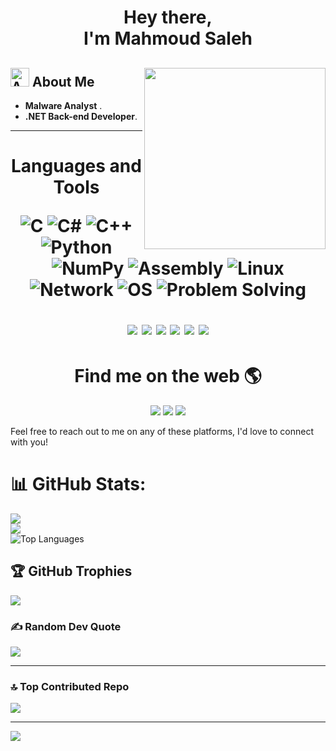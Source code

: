 <link href="/assets/styles.css" rel="stylesheet"></link>
<h1 align="center"> Hey there,<br> I'm Mahmoud Saleh</h1> 


## <img src="https://img.icons8.com/fluency-systems-filled/48/000000/guest-male.png" width="30" alt="About me"/> About Me <img src="https://user-images.githubusercontent.com/42123683/231849768-a31086d4-f584-4e52-b7c6-d5d7f5209ffa.gif" width="290" align="right">
* **Malware Analyst** .
* **.NET Back-end Developer**.


----


<h1 align="center"> Languages and Tools  </h>

![C](https://img.shields.io/badge/-C-A8B9CC?style=flat-square&logo=c&logoColor=white)
![C#](https://img.shields.io/badge/c%23-%23239120.svg?style=flat&logo=csharp&logoColor=white)
![C++](https://img.shields.io/badge/c++-%2300599C.svg?style=flat&logo=c%2B%2B&logoColor=white)
![Python](https://img.shields.io/badge/-Python-3776AB?style=flat-square&logo=python&logoColor=white)
![NumPy](https://img.shields.io/badge/numpy-%23013243.svg?style=flat&logo=numpy&logoColor=white)
![Assembly](https://img.shields.io/badge/-Assembly-808080?style=flat-square&logo=assembly&logoColor=white)
![Linux](https://img.shields.io/badge/-Linux-FCC624?style=flat-square&logo=linux&logoColor=black)
![Network](https://img.shields.io/badge/-Network-0078D7?style=flat-square&logo=cisco&logoColor=white)
![OS](https://img.shields.io/badge/-Operating%20Systems-0078D7?style=flat-square&logo=windows&logoColor=white)
![Problem Solving](https://img.shields.io/badge/-Problem%20Solving-4d4d4d?style=flat-square)
<p align="center">
  <img src="https://img.shields.io/badge/-IDA%20Pro-030303?style=flat-square&logo=ida-pro&logoColor=white" />
  <img src="https://img.shields.io/badge/-Wireshark-1679A7?style=flat-square&logo=wireshark&logoColor=white" />
  <img src="https://img.shields.io/badge/-Vm%20Box-183A61?style=flat-square&logo=virtualbox&logoColor=white" />
  <img src="https://img.shields.io/badge/-Detected%20easy-2980B9?style=flat-square&logoColor=white" />
  <img src="https://img.shields.io/badge/-Procmon-9B59B6?style=flat-square&logoColor=white" />
  <img src="https://img.shields.io/badge/-PE%20View-FFA07A?style=flat-square&logoColor=white" />
</p>


<h1 align="center"> Find me on the web 🌎 </h1>

<p align="center">
  <a href="www.linkedin.com/in/mahmoud-saleh-521396375"><img src="https://img.shields.io/badge/-LinkedIn-0077B5?style=flat-square&logo=linkedin&logoColor=white" /></a>
  <a href="https://www.facebook.com/profile.php?id=100007690595152"><img src="https://img.shields.io/badge/-Facebook-1877F2?style=flat-square&logo=facebook&logoColor=white" /></a>
  <a href="mailto:masabnormal@gmail.com"><img src="https://img.shields.io/badge/-Gmail-D14836?style=flat-square&logo=gmail&logoColor=white" /></a>

</p>
Feel free to reach out to me on any of these platforms, I'd love to connect with you!

# 📊 GitHub Stats:
![](https://github-readme-stats.vercel.app/api?username=A8N0RMAL&theme=radical&hide_border=true&include_all_commits=false&count_private=false)<br/>
![](https://github-readme-streak-stats.herokuapp.com/?user=A8N0RMAL&theme=radical&hide_border=true)<br/>
![Top Languages](https://github-readme-stats.vercel.app/api/top-langs/?username=A8N0RMAL&layout=compact&theme=dark)<br/>

## 🏆 GitHub Trophies
![](https://github-profile-trophy.vercel.app/?username=A8N0RMAL&theme=radical&no-frame=true&no-bg=false&margin-w=4)

### ✍️ Random Dev Quote
![](https://quotes-github-readme.vercel.app/api?type=horizontal&theme=radical)

---
### 🔝 Top Contributed Repo
![](https://github-contributor-stats.vercel.app/api?username=A8N0RMAL&limit=5&theme=dark&combine_all_yearly_contributions=true)

---
[![](https://visitcount.itsvg.in/api?id=A8N0RMAL&icon=5&color=10)](https://visitcount.itsvg.in)


